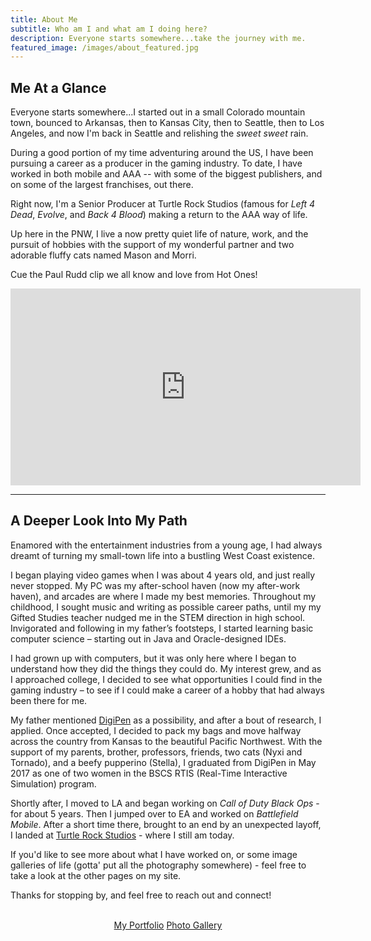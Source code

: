 ```yaml
---
title: About Me
subtitle: Who am I and what am I doing here?
description: Everyone starts somewhere...take the journey with me.
featured_image: /images/about_featured.jpg
---
```


## Me At a Glance

Everyone starts somewhere...I started out in a small Colorado mountain town, bounced to Arkansas, then to Kansas City, then to Seattle, then to Los Angeles, and now I'm back in Seattle and relishing the *sweet sweet* rain.

During a good portion of my time adventuring around the US, I have been pursuing a career as a producer in the gaming industry. To date, I have worked in both mobile and AAA -- with some of the biggest publishers, and on some of the largest franchises, out there. 

Right now, I'm a Senior Producer at Turtle Rock Studios (famous for *Left 4 Dead*, *Evolve*, and *Back 4 Blood*) making a return to the AAA way of life. 

Up here in the PNW, I live a now pretty quiet life of nature, work, and the pursuit of hobbies with the support of my wonderful partner and two adorable fluffy cats named Mason and Morri.

Cue the Paul Rudd clip we all know and love from Hot Ones!

<center>
	<iframe style="display: block; margin: auto;" width="560" height="315" src="https://www.youtube-nocookie.com/embed/3Yd3lQVbkYc" frameborder="0" allowfullscreen></iframe>
</center>

---

## A Deeper Look Into My Path

Enamored with the entertainment industries from a young age, I had always dreamt of turning my small-town life into a bustling West Coast existence.

I began playing video games when I was about 4 years old, and just really never stopped. My PC was my after-school haven (now my after-work haven), and arcades are where I made my best memories. Throughout my childhood, I sought music and writing as possible career paths, until my my Gifted Studies teacher nudged me in the STEM direction in high school. Invigorated and following in my father’s footsteps, I started learning basic computer science – starting out in Java and Oracle-designed IDEs.

I had grown up with computers, but it was only here where I began to understand how they did the things they could do. 
My interest grew, and as I approached college, I decided to see what opportunities I could find in the gaming industry – to see if I could make a career of a hobby that had always been there for me.

My father mentioned [DigiPen](https://www.digipen.edu/) as a possibility, and after a bout of research, I applied. Once accepted, I decided to pack my bags and move halfway across the country from Kansas to the beautiful Pacific Northwest. With the support of my parents, brother, professors, friends, two cats (Nyxi and Tornado), and a beefy pupperino (Stella), I graduated from DigiPen in May 2017 as one of two women in the BSCS RTIS (Real-Time Interactive Simulation) program. 

Shortly after, I moved to LA and began working on *Call of Duty Black Ops* - for about 5 years. Then I jumped over to EA and worked on *Battlefield Mobile*. After a short time there, brought to an end by an unexpected layoff, I landed at [Turtle Rock Studios](https://turtlerockstudios.com/) - where I still am today. 

If you'd like to see more about what I have worked on, or some image galleries of life (gotta' put all the photography somewhere) - feel free to take a look at the other pages on my site.

Thanks for stopping by, and feel free to reach out and connect!

<br>

<div>
	<center>
		<a href="2-portfolio.html" class="button button--large">My Portfolio</a>
		<a href="3-photo-gallery.html" class="button button--large">Photo Gallery</a>
	</center>
</div>